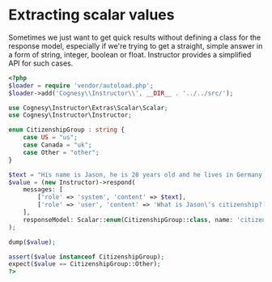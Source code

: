 # Extracting scalar values

Sometimes we just want to get quick results without defining a class for
the response model, especially if we're trying to get a straight, simple
answer in a form of string, integer, boolean or float. Instructor provides
a simplified API for such cases.

```php
<?php
$loader = require 'vendor/autoload.php';
$loader->add('Cognesy\\Instructor\\', __DIR__ . '../../src/');

use Cognesy\Instructor\Extras\Scalar\Scalar;
use Cognesy\Instructor\Instructor;

enum CitizenshipGroup : string {
    case US = "us";
    case Canada = "uk";
    case Other = "other";
}

$text = "His name is Jason, he is 28 years old and he lives in Germany.";
$value = (new Instructor)->respond(
    messages: [
        ['role' => 'system', 'content' => $text],
        ['role' => 'user', 'content' => 'What is Jason\'s citizenship?'],
    ],
    responseModel: Scalar::enum(CitizenshipGroup::class, name: 'citizenshipGroup'),
);

dump($value);

assert($value instanceof CitizenshipGroup);
expect($value == CitizenshipGroup::Other);
?>
```

